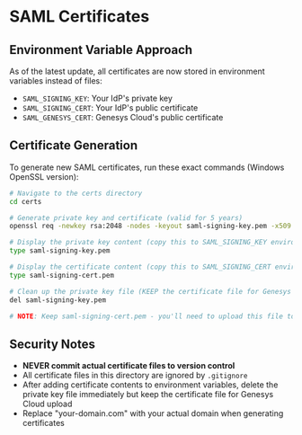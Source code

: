 # SAML Certificates

## Environment Variable Approach

As of the latest update, all certificates are now stored in environment variables instead of files:

- `SAML_SIGNING_KEY`: Your IdP's private key
- `SAML_SIGNING_CERT`: Your IdP's public certificate
- `SAML_GENESYS_CERT`: Genesys Cloud's public certificate

## Certificate Generation

To generate new SAML certificates, run these exact commands (Windows OpenSSL version):

```bash
# Navigate to the certs directory
cd certs

# Generate private key and certificate (valid for 5 years)
openssl req -newkey rsa:2048 -nodes -keyout saml-signing-key.pem -x509 -days 1825 -out saml-signing-cert.pem -subj "/CN=your-domain.com"

# Display the private key content (copy this to SAML_SIGNING_KEY environment variable)
type saml-signing-key.pem

# Display the certificate content (copy this to SAML_SIGNING_CERT environment variable)
type saml-signing-cert.pem

# Clean up the private key file (KEEP the certificate file for Genesys Cloud upload)
del saml-signing-key.pem

# NOTE: Keep saml-signing-cert.pem - you'll need to upload this file to Genesys Cloud UI (Generic SSO config)
```

## Security Notes

- **NEVER commit actual certificate files to version control**
- All certificate files in this directory are ignored by `.gitignore`
- After adding certificate contents to environment variables, delete the private key file immediately but keep the certificate file for Genesys Cloud upload
- Replace "your-domain.com" with your actual domain when generating certificates 
